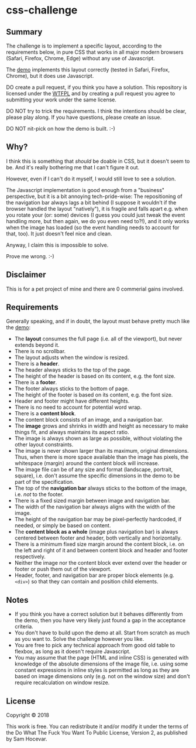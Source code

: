 # css-challenge

## Summary

The challenge is to implement a specific layout,
according to the requirements below,
in pure CSS that works in all major modern browsers (Safari, Firefox, Chrome, Edge)
without any use of Javascript.

The [demo](https://hsch.github.io/css-challenge/) implements this layout correctly
(tested in Safari, Firefox, Chrome),
but it does use Javascript.

DO create a pull request, if you think you have a solution.
This repository is licensed under the [WTFPL](http://www.wtfpl.net)
and by creating a pull request you agree to submitting your work
under the same license.

DO NOT try to trick the requirements.
I think the intentions should be clear, please play along.
If you have questions, please create an issue.

DO NOT nit-pick on how the demo is built. :-)

## Why?

I think this is something that _should_ be doable in CSS, but it doesn't seem to be.
And it's really bothering me that I can't figure it out.

However, even if I can't do it myself, I would still love to see a solution.

The Javascript implementation is good enough from a "business" perspective,
but it is a bit annoying tech-pride-wise:
The repositioning of the navigation bar always lags a bit behind
(I suppose it wouldn't if the browser handled the layout "natively"),
it is fragile and falls apart e.g. when you rotate your (or: some) devices
(I guess you could just tweak the event handling more, but then again, we do you even need to?!),
and it only works when the image has loaded
(so the event handling needs to account for that, too).
It just doesn't feel nice and clean.

Anyway, I claim this is impossible to solve.

Prove me wrong. :-)


## Disclaimer

This is for a pet project of mine and there are 0 commerial gains involved.

## Requirements

Generally speaking, and if in doubt, the layout must behave pretty much like the [demo](https://hsch.github.io/css-challenge/):

- The **layout** consumes the full page (i.e. all of the viewport),
  but never extends beyond it.
- There is no scrollbar.
- The layout adjusts when the window is resized.
- There is a **header**.
- The header always sticks to the top of the page.
- The height of the header is based on its content, e.g. the font size.
- There is a **footer**.
- The footer always sticks to the bottom of page.
- The height of the footer is based on its content, e.g. the font size.
- Header and footer might have different heights.
- There is no need to account for potential word wrap.
- There is a **content block**.
- The content block consists of an image, and a navigation bar.
- The **image** grows and shrinks in width and height as necessary to make things fit,
  and always maintains its aspect ratio.
- The image is always shown as large as possible,
  without violating the other layout constraints.
- The image is never shown larger than its maximum, original dimensions.
  Thus, when there is more space available than the image has pixels,
  the whitespace (margin) around the content block will increase.
- The image file can be of any size and format (landscape, portrait, square),
  i.e. don't assume the specific dimensions in the demo to be part of the specification.
- The top of the **navigation bar** always sticks to the bottom of the image, 
  i.e. _not_ to the footer.
- There is a fixed sized margin between image and navigation bar.
- The width of the navigation bar always aligns with the width of the image.
- The height of the navigation bar may be pixel-perfectly hardcoded, if needed,
  or simply be based on content.
- The **content block as a whole** (image plus navigation bar) is always centered
  between footer and header, both vertically and horizontally.
- There is a minimum fixed size margin around the content block,
  i.e. on the left and right of it
  and between content block and header and footer respectively.
- Neither the image nor the content block ever extend over the header or footer
  or push them out of the viewport.
- Header, footer, and navigation bar are proper block elements (e.g. `<div>`)
  so that they can contain and position child elements.

## Notes

- If you think you have a correct solution but it behaves differently from the demo,
  then you have very likely just found a gap in the acceptance criteria.
- You don't have to build upon the demo at all.
  Start from scratch as much as you want to.
  Solve the challenge however you like.
- You are free to pick any technical approach from good old table to flexbox,
  as long as it doesn't require Javascript.
- You may assume that the page (HTML and inline CSS) is generated
  with knowledge of the absolute dimensions of the image file,
  i.e. using some constant expressions in inline styles is permitted
  as long as they are based on image dimensions only (e.g. not on the window size)
  and don't require recalculation on window resize.

## License

Copyright © 2018

This work is free. You can redistribute it and/or modify it under the
terms of the Do What The Fuck You Want To Public License, Version 2,
as published by Sam Hocevar.
